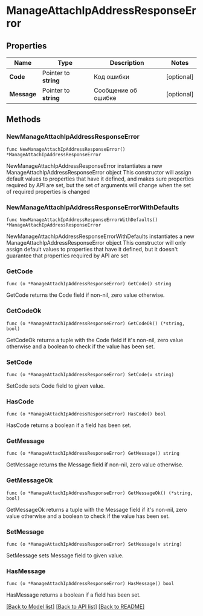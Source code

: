 # ManageAttachIpAddressResponseError

## Properties

Name | Type | Description | Notes
------------ | ------------- | ------------- | -------------
**Code** | Pointer to **string** | Код ошибки | [optional] 
**Message** | Pointer to **string** | Сообщение об ошибке | [optional] 

## Methods

### NewManageAttachIpAddressResponseError

`func NewManageAttachIpAddressResponseError() *ManageAttachIpAddressResponseError`

NewManageAttachIpAddressResponseError instantiates a new ManageAttachIpAddressResponseError object
This constructor will assign default values to properties that have it defined,
and makes sure properties required by API are set, but the set of arguments
will change when the set of required properties is changed

### NewManageAttachIpAddressResponseErrorWithDefaults

`func NewManageAttachIpAddressResponseErrorWithDefaults() *ManageAttachIpAddressResponseError`

NewManageAttachIpAddressResponseErrorWithDefaults instantiates a new ManageAttachIpAddressResponseError object
This constructor will only assign default values to properties that have it defined,
but it doesn't guarantee that properties required by API are set

### GetCode

`func (o *ManageAttachIpAddressResponseError) GetCode() string`

GetCode returns the Code field if non-nil, zero value otherwise.

### GetCodeOk

`func (o *ManageAttachIpAddressResponseError) GetCodeOk() (*string, bool)`

GetCodeOk returns a tuple with the Code field if it's non-nil, zero value otherwise
and a boolean to check if the value has been set.

### SetCode

`func (o *ManageAttachIpAddressResponseError) SetCode(v string)`

SetCode sets Code field to given value.

### HasCode

`func (o *ManageAttachIpAddressResponseError) HasCode() bool`

HasCode returns a boolean if a field has been set.

### GetMessage

`func (o *ManageAttachIpAddressResponseError) GetMessage() string`

GetMessage returns the Message field if non-nil, zero value otherwise.

### GetMessageOk

`func (o *ManageAttachIpAddressResponseError) GetMessageOk() (*string, bool)`

GetMessageOk returns a tuple with the Message field if it's non-nil, zero value otherwise
and a boolean to check if the value has been set.

### SetMessage

`func (o *ManageAttachIpAddressResponseError) SetMessage(v string)`

SetMessage sets Message field to given value.

### HasMessage

`func (o *ManageAttachIpAddressResponseError) HasMessage() bool`

HasMessage returns a boolean if a field has been set.


[[Back to Model list]](../README.md#documentation-for-models) [[Back to API list]](../README.md#documentation-for-api-endpoints) [[Back to README]](../README.md)


